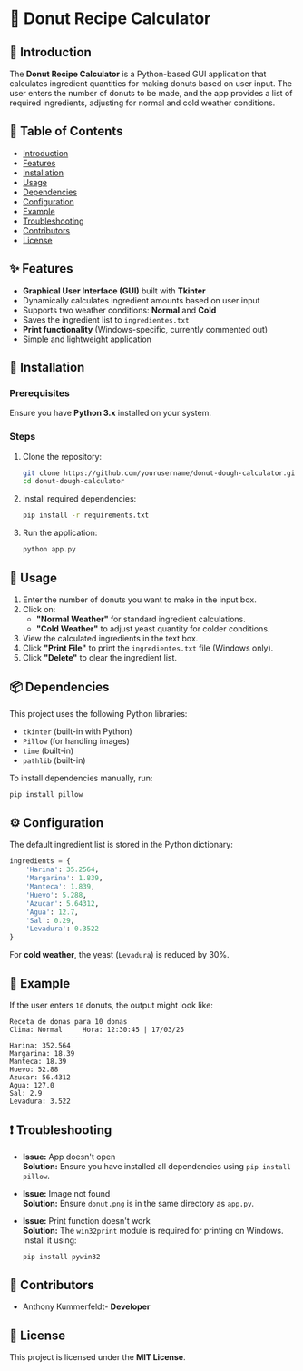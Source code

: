 # 🍩 Donut Recipe Calculator

## 📌 Introduction

The **Donut Recipe Calculator** is a Python-based GUI application that calculates ingredient quantities for making donuts based on user input. The user enters the number of donuts to be made, and the app provides a list of required ingredients, adjusting for normal and cold weather conditions.

## 📜 Table of Contents

- [Introduction](#-introduction)  
- [Features](#-features)  
- [Installation](#-installation)  
- [Usage](#-usage)  
- [Dependencies](#-dependencies)  
- [Configuration](#-configuration)  
- [Example](#-example)  
- [Troubleshooting](#-troubleshooting)  
- [Contributors](#-contributors)  
- [License](#-license)  

## ✨ Features

- **Graphical User Interface (GUI)** built with **Tkinter**  
- Dynamically calculates ingredient amounts based on user input  
- Supports two weather conditions: **Normal** and **Cold**  
- Saves the ingredient list to `ingredientes.txt`  
- **Print functionality** (Windows-specific, currently commented out)  
- Simple and lightweight application  

## 💾 Installation

### Prerequisites

Ensure you have **Python 3.x** installed on your system.

### Steps

1. Clone the repository:
   ```sh
   git clone https://github.com/yourusername/donut-dough-calculator.git
   cd donut-dough-calculator
   ```

2. Install required dependencies:
   ```sh
   pip install -r requirements.txt
   ```

3. Run the application:
   ```sh
   python app.py
   ```

## 🚀 Usage

1. Enter the number of donuts you want to make in the input box.  
2. Click on:
   - **"Normal Weather"** for standard ingredient calculations.  
   - **"Cold Weather"** to adjust yeast quantity for colder conditions.  
3. View the calculated ingredients in the text box.  
4. Click **"Print File"** to print the `ingredientes.txt` file (Windows only).  
5. Click **"Delete"** to clear the ingredient list.  

## 📦 Dependencies

This project uses the following Python libraries:

- `tkinter` (built-in with Python)  
- `Pillow` (for handling images)  
- `time` (built-in)  
- `pathlib` (built-in)  

To install dependencies manually, run:

```sh
pip install pillow
```

## ⚙️ Configuration

The default ingredient list is stored in the Python dictionary:

```python
ingredients = {
    'Harina': 35.2564,
    'Margarina': 1.839,
    'Manteca': 1.839,
    'Huevo': 5.288,
    'Azucar': 5.64312,
    'Agua': 12.7,
    'Sal': 0.29,
    'Levadura': 0.3522
}
```

For **cold weather**, the yeast (`Levadura`) is reduced by 30%.

## 📌 Example

If the user enters `10` donuts, the output might look like:

```
Receta de donas para 10 donas
Clima: Normal     Hora: 12:30:45 | 17/03/25
---------------------------------
Harina: 352.564
Margarina: 18.39
Manteca: 18.39
Huevo: 52.88
Azucar: 56.4312
Agua: 127.0
Sal: 2.9
Levadura: 3.522
```

## ❗ Troubleshooting

- **Issue:** App doesn't open  
  **Solution:** Ensure you have installed all dependencies using `pip install pillow`.  

- **Issue:** Image not found  
  **Solution:** Ensure `donut.png` is in the same directory as `app.py`.  

- **Issue:** Print function doesn't work  
  **Solution:** The `win32print` module is required for printing on Windows. Install it using:  
  ```sh
  pip install pywin32
  ```

## 👥 Contributors

- Anthony Kummerfeldt- **Developer**  

## 📜 License

This project is licensed under the **MIT License**.  
